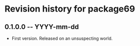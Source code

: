 # Revision history for package69

## 0.1.0.0 -- YYYY-mm-dd

* First version. Released on an unsuspecting world.
